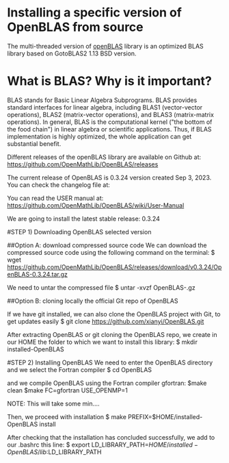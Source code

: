 # Installing a specific version of OpenBLAS from source

The multi-threaded version of [openBLAS](https://www.openblas.it) library 
is an optimized BLAS library based on GotoBLAS2 1.13 BSD version.

# What is BLAS? Why is it important?
BLAS stands for Basic Linear Algebra Subprograms. BLAS provides standard interfaces for linear algebra, including BLAS1 (vector-vector operations), BLAS2 (matrix-vector operations), and BLAS3 (matrix-matrix operations). In general, BLAS is the computational kernel ("the bottom of the food chain") in linear algebra or scientific applications. Thus, if BLAS implementation is highly optimized, the whole application can get substantial benefit.


Different releases of the openBLAS library are available on Github at:
https://github.com/OpenMathLib/OpenBLAS/releases

The current release of OpenBLAS is 0.3.24 version created Sep 3, 2023. You can check the changelog file at:

You can read the USER manual at:
https://github.com/OpenMathLib/OpenBLAS/wiki/User-Manual


We are going to install the latest stable release: 0.3.24

#STEP 1) Downloading OpenBLAS selected version

##Option A: download compressed source code
We can download the compressed source code using the following command on the terminal:
$ wget https://github.com/OpenMathLib/OpenBLAS/releases/download/v0.3.24/OpenBLAS-0.3.24.tar.gz

We need to untar the compressed file
$ untar -xvzf OpenBLAS-.gz

##Option B: cloning locally the official Git repo of OpenBLAS 

If we have git installed, we can also clone the OpenBLAS project with Git, to get updates easily
$ git clone https://github.com/xianyi/OpenBLAS.git

After extracting OpenBLAS or git cloning the OpenBLAS repo,
we create in our HOME the folder to which we want to install this library:
$ mkdir installed-OpenBLAS 

#STEP 2) Installing OpenBLAS
We need to enter the OpenBLAS directory and we select the Fortran compiler
$ cd OpenBLAS 

and we compile OpenBLAS using the Fortran compiler gfortran:
$make clean
$make FC=gfortran USE_OPENMP=1

NOTE: This will take some min....

Then, we proceed with installation
$ make PREFIX=$HOME/installed-OpenBLAS install


After checking that the installation has concluded successfully,  we add to our .bashrc
this line:
$ export LD_LIBRARY_PATH=$HOME/installed-OpenBLAS/lib:$LD_LIBRARY_PATH 

